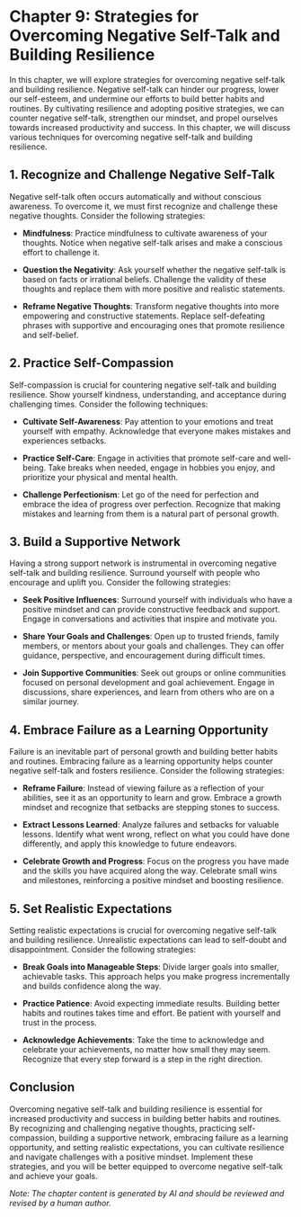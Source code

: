 Chapter 9: Strategies for Overcoming Negative Self-Talk and Building Resilience
===============================================================================

In this chapter, we will explore strategies for overcoming negative self-talk and building resilience. Negative self-talk can hinder our progress, lower our self-esteem, and undermine our efforts to build better habits and routines. By cultivating resilience and adopting positive strategies, we can counter negative self-talk, strengthen our mindset, and propel ourselves towards increased productivity and success. In this chapter, we will discuss various techniques for overcoming negative self-talk and building resilience.

**1. Recognize and Challenge Negative Self-Talk**
-------------------------------------------------

Negative self-talk often occurs automatically and without conscious awareness. To overcome it, we must first recognize and challenge these negative thoughts. Consider the following strategies:

* **Mindfulness**: Practice mindfulness to cultivate awareness of your thoughts. Notice when negative self-talk arises and make a conscious effort to challenge it.

* **Question the Negativity**: Ask yourself whether the negative self-talk is based on facts or irrational beliefs. Challenge the validity of these thoughts and replace them with more positive and realistic statements.

* **Reframe Negative Thoughts**: Transform negative thoughts into more empowering and constructive statements. Replace self-defeating phrases with supportive and encouraging ones that promote resilience and self-belief.

**2. Practice Self-Compassion**
-------------------------------

Self-compassion is crucial for countering negative self-talk and building resilience. Show yourself kindness, understanding, and acceptance during challenging times. Consider the following techniques:

* **Cultivate Self-Awareness**: Pay attention to your emotions and treat yourself with empathy. Acknowledge that everyone makes mistakes and experiences setbacks.

* **Practice Self-Care**: Engage in activities that promote self-care and well-being. Take breaks when needed, engage in hobbies you enjoy, and prioritize your physical and mental health.

* **Challenge Perfectionism**: Let go of the need for perfection and embrace the idea of progress over perfection. Recognize that making mistakes and learning from them is a natural part of personal growth.

**3. Build a Supportive Network**
---------------------------------

Having a strong support network is instrumental in overcoming negative self-talk and building resilience. Surround yourself with people who encourage and uplift you. Consider the following strategies:

* **Seek Positive Influences**: Surround yourself with individuals who have a positive mindset and can provide constructive feedback and support. Engage in conversations and activities that inspire and motivate you.

* **Share Your Goals and Challenges**: Open up to trusted friends, family members, or mentors about your goals and challenges. They can offer guidance, perspective, and encouragement during difficult times.

* **Join Supportive Communities**: Seek out groups or online communities focused on personal development and goal achievement. Engage in discussions, share experiences, and learn from others who are on a similar journey.

**4. Embrace Failure as a Learning Opportunity**
------------------------------------------------

Failure is an inevitable part of personal growth and building better habits and routines. Embracing failure as a learning opportunity helps counter negative self-talk and fosters resilience. Consider the following strategies:

* **Reframe Failure**: Instead of viewing failure as a reflection of your abilities, see it as an opportunity to learn and grow. Embrace a growth mindset and recognize that setbacks are stepping stones to success.

* **Extract Lessons Learned**: Analyze failures and setbacks for valuable lessons. Identify what went wrong, reflect on what you could have done differently, and apply this knowledge to future endeavors.

* **Celebrate Growth and Progress**: Focus on the progress you have made and the skills you have acquired along the way. Celebrate small wins and milestones, reinforcing a positive mindset and boosting resilience.

**5. Set Realistic Expectations**
---------------------------------

Setting realistic expectations is crucial for overcoming negative self-talk and building resilience. Unrealistic expectations can lead to self-doubt and disappointment. Consider the following strategies:

* **Break Goals into Manageable Steps**: Divide larger goals into smaller, achievable tasks. This approach helps you make progress incrementally and builds confidence along the way.

* **Practice Patience**: Avoid expecting immediate results. Building better habits and routines takes time and effort. Be patient with yourself and trust in the process.

* **Acknowledge Achievements**: Take the time to acknowledge and celebrate your achievements, no matter how small they may seem. Recognize that every step forward is a step in the right direction.

**Conclusion**
--------------

Overcoming negative self-talk and building resilience is essential for increased productivity and success in building better habits and routines. By recognizing and challenging negative thoughts, practicing self-compassion, building a supportive network, embracing failure as a learning opportunity, and setting realistic expectations, you can cultivate resilience and navigate challenges with a positive mindset. Implement these strategies, and you will be better equipped to overcome negative self-talk and achieve your goals.

*Note: The chapter content is generated by AI and should be reviewed and revised by a human author.*
